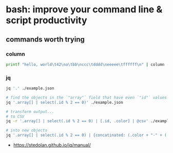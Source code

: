 
# bash: improve your command line & script productivity

## commands worth trying

### column

```bash
printf "hello, world\t42\na\tbb\nccc\tdddd\neeeee\tffffff\n" | column -t -s $'\t'
```

### jq

```bash
jq '.' ./example.json

# find the objects in the `"array"` field that have even `"id"` values
jq '.array[] | select(.id % 2 == 0)' ./example.json

# transform output...
# to CSV
jq -r '.array[] | select(.id % 2 == 0) | [.id, .color] | @csv' ./example.json

# into new objects
jq '.array[] | select(.id % 2 == 0) | {concatinated: (.color + "-" + (.id | tostring))}' ./example.json
```

- https://stedolan.github.io/jq/manual/


